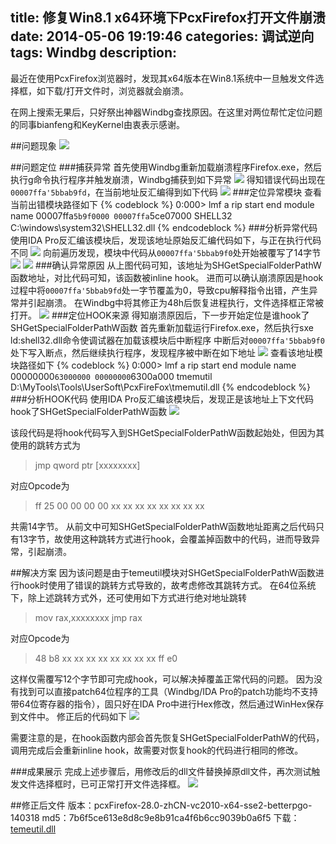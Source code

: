 title: 修复Win8.1 x64环境下PcxFirefox打开文件崩溃
date: 2014-05-06 19:19:46
categories: 调试逆向
tags: Windbg
description:
---

最近在使用PcxFirefox浏览器时，发现其x64版本在Win8.1系统中一旦触发文件选择框，如下载/打开文件时，浏览器就会崩溃。

在网上搜索无果后，只好祭出神器Windbg查找原因。在这里对两位帮忙定位问题的同事bianfeng和KeyKernel由衷表示感谢。
<!-- more -->

##问题现象
![](http://7xicmh.com1.z0.glb.clouddn.com/blog/repair-pcxfirefox-crash-in-win81-x64-environment/crash.jpg)

##问题定位
###捕获异常
首先使用Windbg重新加载崩溃程序Firefox.exe，然后执行g命令执行程序并触发崩溃，Windbg捕获到如下异常
![](http://7xicmh.com1.z0.glb.clouddn.com/blog/repair-pcxfirefox-crash-in-win81-x64-environment/windbg_crash.jpg)
得知错误代码出现在`00007ffa'5bbab9fd`，在当前地址反汇编得到如下代码
![](http://7xicmh.com1.z0.glb.clouddn.com/blog/repair-pcxfirefox-crash-in-win81-x64-environment/u-rip.jpg)
###定位异常模块
查看当前出错模块路径如下
{% codeblock %}
0:000> lmf a rip
start             end                 module name
00007ffa`5b9f0000 00007ffa`5ce07000   SHELL32  C:\windows\system32\SHELL32.dll
{% endcodeblock %}
###分析异常代码
使用IDA Pro反汇编该模块后，发现该地址原始反汇编代码如下，与正在执行代码不同
![](http://7xicmh.com1.z0.glb.clouddn.com/blog/repair-pcxfirefox-crash-in-win81-x64-environment/ida-code.jpg)
向前遍历发现，模块中代码从`00007ffa'5bbab9f0`处开始被覆写了14字节
![](http://7xicmh.com1.z0.glb.clouddn.com/blog/repair-pcxfirefox-crash-in-win81-x64-environment/u-b9f0.jpg)
![](http://7xicmh.com1.z0.glb.clouddn.com/blog/repair-pcxfirefox-crash-in-win81-x64-environment/ida-b9f0.jpg)
###确认异常原因
从上图代码可知，该地址为SHGetSpecialFolderPathW函数地址，对比代码可知，该函数被inline hook。
进而可以确认崩溃原因是hook过程中将`00007ffa'5bbab9fd`处一字节覆盖为0，导致cpu解释指令出错，产生异常并引起崩溃。
在Windbg中将其修正为48h后恢复进程执行，文件选择框正常被打开。
![](http://7xicmh.com1.z0.glb.clouddn.com/blog/repair-pcxfirefox-crash-in-win81-x64-environment/fix-ok.jpg)
###定位HOOK来源
得知崩溃原因后，下一步开始定位是谁hook了SHGetSpecialFolderPathW函数
首先重新加载运行Firefox.exe，然后执行sxe ld:shell32.dll命令使调试器在加载该模块后中断程序
中断后对`00007ffa'5bbab9f0`处下写入断点，然后继续执行程序，发现程序被中断在如下地址
![](http://7xicmh.com1.z0.glb.clouddn.com/blog/repair-pcxfirefox-crash-in-win81-x64-environment/ba-b9f0.jpg)
查看该地址模块路径如下
{% codeblock %}
0:000> lmf a rip
start             end                 module name
00000000`63000000 00000000`6300a000   tmemutil D:\MyTools\Tools\UserSoft\PcxFireFox\tmemutil.dll
{% endcodeblock %}
###分析HOOK代码
使用IDA Pro反汇编该模块后，发现正是该地址上下文代码hook了SHGetSpecialFolderPathW函数
![](http://7xicmh.com1.z0.glb.clouddn.com/blog/repair-pcxfirefox-crash-in-win81-x64-environment/ida-hook.jpg)

该段代码是将hook代码写入到SHGetSpecialFolderPathW函数起始处，但因为其使用的跳转方式为
>jmp qword ptr [xxxxxxxx]

对应Opcode为
>ff 25 00 00 00 00 xx xx xx xx xx xx xx xx

共需14字节。
从前文中可知SHGetSpecialFolderPathW函数地址距离之后代码只有13字节，故使用这种跳转方式进行hook，会覆盖掉函数中的代码，进而导致异常，引起崩溃。

##解决方案
因为该问题是由于temeutil模块对SHGetSpecialFolderPathW函数进行hook时使用了错误的跳转方式导致的，故考虑修改其跳转方式。
在64位系统下，除上述跳转方式外，还可使用如下方式进行绝对地址跳转
>mov rax,xxxxxxxx
>jmp rax

对应Opcode为
>48 b8 xx xx xx xx xx xx xx xx
>ff e0

这样仅需覆写12个字节即可完成hook，可以解决掉覆盖正常代码的问题。
因为没有找到可以直接patch64位程序的工具（Windbg/IDA Pro的patch功能均不支持带64位寄存器的指令），固只好在IDA Pro中进行Hex修改，然后通过WinHex保存到文件中。
修正后的代码如下
![](http://7xicmh.com1.z0.glb.clouddn.com/blog/repair-pcxfirefox-crash-in-win81-x64-environment/fix-hook.jpg)

需要注意的是，在hook函数内部会首先恢复SHGetSpecialFolderPathW的代码，调用完成后会重新inline hook，故需要对恢复hook的代码进行相同的修改。

###成果展示
完成上述步骤后，用修改后的dll文件替换掉原dll文件，再次测试触发文件选择框时，已可正常打开文件选择框。
![](http://7xicmh.com1.z0.glb.clouddn.com/blog/repair-pcxfirefox-crash-in-win81-x64-environment/is-ok.jpg)

##修正后文件
版本：pcxFirefox-28.0-zhCN-vc2010-x64-sse2-betterpgo-140318
md5：7b6f5ce613e8d8c9e8b91ca4f6b6cc9039b0a6f5
下载：[temeutil.dll](http://pan.baidu.com/s/1fCfsM)
